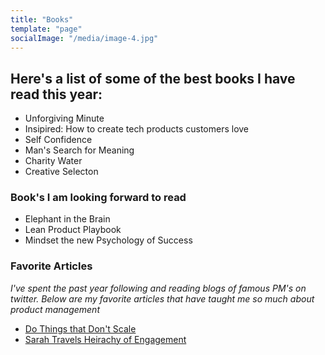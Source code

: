 ```yaml
---
title: "Books"
template: "page"
socialImage: "/media/image-4.jpg"
---
```


## Here's a list of some of the best books I have read this year:


+ Unforgiving Minute </br>
+ Insipired: How to create tech products customers love  </br>
+ Self Confidence  </br>
+ Man's Search for Meaning  </br>
+ Charity Water  </br>
+ Creative Selecton  </br>


### Book's I am looking forward to read

+ Elephant in the Brain  </br>
+ Lean Product Playbook  </br>
+ Mindset the new Psychology of Success  </br>

### Favorite Articles

*I've spent the past year following and reading blogs of famous PM's on twitter. Below are my favorite articles that have taught me so much about product management*

+ <a target="_blank" href="http://paulgraham.com/ds.html">Do Things that Don't Scale</a>  </br>
+ <a target="_blank" href="https://medium.com/@sarahtavel/the-hierarchy-of-engagement-expanded-648329d60804">Sarah Travels Heirachy of Engagement</a>  </br>

